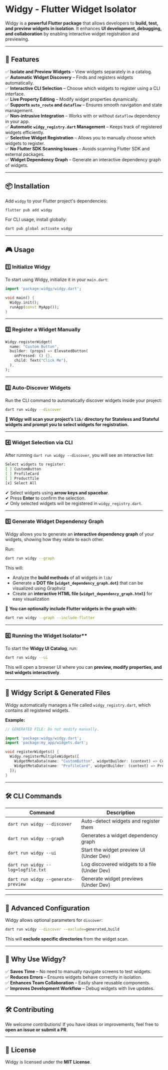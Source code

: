 # Widgy - Flutter Widget Isolator

Widgy is a **powerful Flutter package** that allows developers to **build, test, and preview widgets in isolation**. It enhances **UI development, debugging, and collaboration** by enabling interactive widget registration and previewing.

---

## 🚀 Features

✅ **Isolate and Preview Widgets** – View widgets separately in a catalog.  
✅ **Automatic Widget Discovery** – Finds and registers widgets automatically.  
✅ **Interactive CLI Selection** – Choose which widgets to register using a CLI interface.  
✅ **Live Property Editing** – Modify widget properties dynamically.  
✅ **Supports `auto_route` and `dataflow`** – Ensures smooth navigation and state management.  
✅ **Non-intrusive Integration** – Works with or without `dataflow` dependency in your app.  
✅ **Automatic `widgy_registry.dart` Management** – Keeps track of registered widgets efficiently.  
✅ **Selective Widget Registration** – Allows you to manually choose which widgets to register.  
✅ **No Flutter SDK Scanning Issues** – Avoids scanning Flutter SDK and external packages.  
✅ **Widget Dependency Graph** – Generate an interactive dependency graph of widgets.  

---

## 📦 Installation

Add `widgy` to your Flutter project's dependencies:

```sh
flutter pub add widgy
```

For CLI usage, install globally:

```sh
dart pub global activate widgy
```

---

## 🎮 Usage

### **1️⃣ Initialize Widgy**

To start using Widgy, initialize it in your `main.dart`:

```dart
import 'package:widgy/widgy.dart';

void main() {
  Widgy.init();
  runApp(const MyApp());
}
```

---

### **2️⃣ Register a Widget Manually**

```dart
Widgy.registerWidget(
  name: "Custom Button",
  builder: (props) => ElevatedButton(
    onPressed: () {},
    child: Text("Click Me"),
  ),
);
```

---

### **3️⃣ Auto-Discover Widgets**

Run the CLI command to automatically discover widgets inside your project:

```sh
dart run widgy --discover
```

📌 **Widgy will scan your project’s `lib/` directory for Stateless and Stateful widgets and prompt you to select widgets for registration.**

---

### **4️⃣ Widget Selection via CLI**

After running `dart run widgy --discover`, you will see an interactive list:

```sh
Select widgets to register:
[ ] CustomButton
[ ] ProfileCard
[ ] ProductTile
[x] Select All
```

✔ Select widgets using **arrow keys and spacebar**.  
✔ Press **Enter** to confirm the selection.  
✔ Only selected widgets will be registered in `widgy_registry.dart`.

---

### **5️⃣ Generate Widget Dependency Graph**

Widgy allows you to generate an **interactive dependency graph** of your widgets, showing how they relate to each other.

Run:

```sh
dart run widgy --graph
```

This will:
- Analyze the **build methods** of all widgets in `lib/`
- Generate a **DOT file (`widget_dependency_graph.dot`)** that can be visualized using Graphviz
- Create an **interactive HTML file (`widget_dependency_graph.html`)** for easy visualization

📌 **You can optionally include Flutter widgets in the graph with:**

```sh
dart run widgy --graph --include-flutter
```

---


### 6️⃣ Running the Widget Isolator**

To start the **Widgy UI Catalog**, run:

```sh
dart run widgy --ui
```

This will open a browser UI where you can **preview, modify properties, and test widgets interactively**.

---

## 📂 Widgy Script & Generated Files

Widgy automatically manages a file called `widgy_registry.dart`, which contains all registered widgets.

**Example:**

```dart
// GENERATED FILE: Do not modify manually.

import 'package:widgy/widgy.dart';
import 'package:my_app/widgets.dart';

void registerWidgets() {
  Widgy.registerMultipleWidgets([
    WidgetMetaData(name: "CustomButton", widgetBuilder: (context) => CustomButton()),
    WidgetMetaData(name: "ProfileCard", widgetBuilder: (context) => ProfileCard()),
  ]);
}
```

---

## 🛠 CLI Commands

| Command                             | Description                                  |
|-------------------------------------|----------------------------------------------|
| `dart run widgy --discover`         | Auto-detect widgets and register them        |
| `dart run widgy --graph`            | Generates a widget dependency graph          |
| `dart run widgy --ui`               | Start the widget preview UI (Under Dev)      |
| `dart run widgy --log=logfile.txt`  | Log discovered widgets to a file (Under Dev) |
| `dart run widgy --generate-preview` | Generate widget previews (Under Dev)         |

---

## 🔧 Advanced Configuration

Widgy allows optional parameters for `discover`:

```sh
dart run widgy --discover --exclude=generated,build
```

This will **exclude specific directories** from the widget scan.

---

## 🎯 Why Use Widgy?

✅ **Saves Time** – No need to manually navigate screens to test widgets.  
✅ **Reduces Errors** – Ensures widgets behave correctly in isolation.  
✅ **Enhances Team Collaboration** – Easily share reusable components.  
✅ **Improves Development Workflow** – Debug widgets with live updates.

---

## 🛠️ Contributing

We welcome contributions! If you have ideas or improvements, feel free to **open an issue or submit a PR**.

---

## 📄 License

Widgy is licensed under the **MIT License**.

